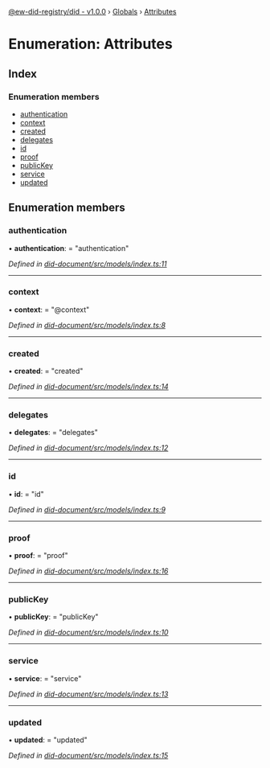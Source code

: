 [@ew-did-registry/did - v1.0.0](../README.md) › [Globals](../globals.md) › [Attributes](attributes.md)

# Enumeration: Attributes

## Index

### Enumeration members

* [authentication](attributes.md#authentication)
* [context](attributes.md#context)
* [created](attributes.md#created)
* [delegates](attributes.md#delegates)
* [id](attributes.md#id)
* [proof](attributes.md#proof)
* [publicKey](attributes.md#publickey)
* [service](attributes.md#service)
* [updated](attributes.md#updated)

## Enumeration members

###  authentication

• **authentication**: = "authentication"

*Defined in [did-document/src/models/index.ts:11](https://github.com/energywebfoundation/ew-did-registry/blob/1ed60e5/packages/did-document/src/models/index.ts#L11)*

___

###  context

• **context**: = "@context"

*Defined in [did-document/src/models/index.ts:8](https://github.com/energywebfoundation/ew-did-registry/blob/1ed60e5/packages/did-document/src/models/index.ts#L8)*

___

###  created

• **created**: = "created"

*Defined in [did-document/src/models/index.ts:14](https://github.com/energywebfoundation/ew-did-registry/blob/1ed60e5/packages/did-document/src/models/index.ts#L14)*

___

###  delegates

• **delegates**: = "delegates"

*Defined in [did-document/src/models/index.ts:12](https://github.com/energywebfoundation/ew-did-registry/blob/1ed60e5/packages/did-document/src/models/index.ts#L12)*

___

###  id

• **id**: = "id"

*Defined in [did-document/src/models/index.ts:9](https://github.com/energywebfoundation/ew-did-registry/blob/1ed60e5/packages/did-document/src/models/index.ts#L9)*

___

###  proof

• **proof**: = "proof"

*Defined in [did-document/src/models/index.ts:16](https://github.com/energywebfoundation/ew-did-registry/blob/1ed60e5/packages/did-document/src/models/index.ts#L16)*

___

###  publicKey

• **publicKey**: = "publicKey"

*Defined in [did-document/src/models/index.ts:10](https://github.com/energywebfoundation/ew-did-registry/blob/1ed60e5/packages/did-document/src/models/index.ts#L10)*

___

###  service

• **service**: = "service"

*Defined in [did-document/src/models/index.ts:13](https://github.com/energywebfoundation/ew-did-registry/blob/1ed60e5/packages/did-document/src/models/index.ts#L13)*

___

###  updated

• **updated**: = "updated"

*Defined in [did-document/src/models/index.ts:15](https://github.com/energywebfoundation/ew-did-registry/blob/1ed60e5/packages/did-document/src/models/index.ts#L15)*
